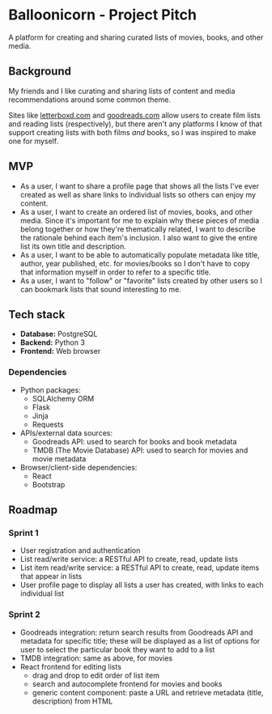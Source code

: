 # Balloonicorn - Project Pitch

A platform for creating and sharing curated lists of movies, books, and other media.

## Background

My friends and I like curating and sharing lists of content and media recommendations
around some common theme.

Sites like [letterboxd.com](letterboxd.com) and [goodreads.com](goodreads.com) allow users
to create film lists and reading lists (respectively), but there aren't any platforms I
know of that support creating lists with both films *and* books, so I was inspired to make
one for myself.

## MVP

- As a user, I want to share a profile page that shows all the lists I've ever created
  as well as share links to individual lists so others can enjoy my content.
- As a user, I want to create an ordered list of movies, books, and other media. Since
  it's important for me to explain why these pieces of media belong together or how
  they're thematically related, I want to describe the rationale behind each item's
  inclusion. I also want to give the entire list its own title and description.
- As a user, I want to be able to automatically populate metadata like title, author, year
  published, etc. for movies/books so I don't have to copy that information myself in
  order to refer to a specific title.
- As a user, I want to "follow" or "favorite" lists created by other users so I can
  bookmark lists that sound interesting to me.

## Tech stack

- **Database:** PostgreSQL
- **Backend:** Python 3
- **Frontend:** Web browser

### Dependencies

- Python packages:
  - SQLAlchemy ORM
  - Flask
  - Jinja
  - Requests
- APIs/external data sources:
  - Goodreads API: used to search for books and book metadata
  - TMDB (The Movie Database) API: used to search for movies and movie metadata
- Browser/client-side dependencies:
  - React
  - Bootstrap

## Roadmap

### Sprint 1

- User registration and authentication
- List read/write service: a RESTful API to create, read, update lists
- List item read/write service: a RESTful API to create, read, update items that appear in
  lists
- User profile page to display all lists a user has created, with links to each individual
  list

### Sprint 2

- Goodreads integration: return search results from Goodreads API and metadata for
  specific title; these will be displayed as a list of options for user to select the
  particular book they want to add to a list
- TMDB integration: same as above, for movies
- React frontend for editing lists
  - drag and drop to edit order of list item
  - search and autocomplete frontend for movies and books
  - generic content component: paste a URL and retrieve metadata (title, description) from HTML
